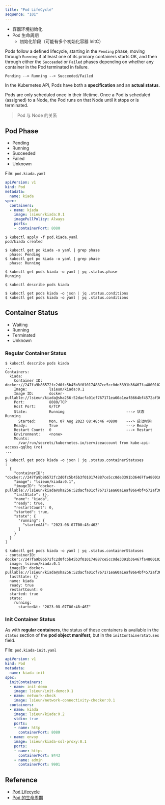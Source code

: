 ```yaml
---
title: "Pod LifeCycle"
sequence: "101"
---
```


- 容器环境初始化
- Pod 生命周期
    - 初始化阶段（可能有多个初始化容器 InitC）

Pods follow a defined lifecycle, starting in the `Pending` phase,
moving through `Running` if at least one of its primary containers starts OK,
and then through either the `Succeeded` or `Failed` phases
depending on whether any container in the Pod terminated in failure.

```text
Pending --> Running --> Succeeded/Failed
```

In the Kubernetes API, Pods have both a **specification** and an **actual status**.

Pods are only scheduled once in their lifetime.
Once a Pod is scheduled (assigned) to a Node,
the Pod runs on that Node until it stops or is terminated.

> Pod 与 Node 的关系

## Pod Phase

- Pending
- Running
- Succeeded
- Failed
- Unknown

File: `pod.kiada.yaml`

```yaml
apiVersion: v1
kind: Pod
metadata:
  name: kiada
spec:
  containers:
  - name: kiada
    image: lsieun/kiada:0.1
    imagePullPolicy: Always
    ports:
    - containerPort: 8080
```

```text
$ kubectl apply -f pod.kiada.yaml
pod/kiada created
```

```text
$ kubectl get po kiada -o yaml | grep phase
  phase: Pending
$ kubectl get po kiada -o yaml | grep phase
  phase: Running
```

```text
$ kubectl get pods kiada -o yaml | yq .status.phase
Running
```

```text
$ kubectl describe pods kiada
```

```text
$ kubectl get pods kiada -o json | jq .status.conditions
$ kubectl get pods kiada -o yaml | yq .status.conditions
```

## Container Status

- Waiting
- Running
- Terminated
- Unknown

### Regular Container Status

```text
$ kubectl describe pods kiada 
...
Containers:
  kiada:
    Container ID:   docker://247fa9b86572fc2d0fc5b45b3f010174887ce5cc0de3391b36467fa480010228
    Image:          lsieun/kiada:0.1
    Image ID:       docker-pullable://lsieun/kiada@sha256:52dacfa01cf767171ea60a1eaf8664bf4572af36ccab53cb1b9ba2efbff2a652
    Port:           8080/TCP
    Host Port:      0/TCP
    State:          Running                            ---> 状态 Running
      Started:      Mon, 07 Aug 2023 08:48:46 +0800    ---> 启动时间
    Ready:          True                               ---> Ready
    Restart Count:  0                                  ---> Restart
    Environment:    <none>
    Mounts:
      /var/run/secrets/kubernetes.io/serviceaccount from kube-api-access-qqlbq (ro)
...
```

```text
$ kubectl get pods kiada -o json | jq .status.containerStatuses
[
  {
    "containerID": "docker://247fa9b86572fc2d0fc5b45b3f010174887ce5cc0de3391b36467fa480010228",
    "image": "lsieun/kiada:0.1",
    "imageID": "docker-pullable://lsieun/kiada@sha256:52dacfa01cf767171ea60a1eaf8664bf4572af36ccab53cb1b9ba2efbff2a652",
    "lastState": {},
    "name": "kiada",
    "ready": true,
    "restartCount": 0,
    "started": true,
    "state": {
      "running": {
        "startedAt": "2023-08-07T00:48:46Z"
      }
    }
  }
]
```

```text
$ kubectl get pods kiada -o yaml | yq .status.containerStatuses
- containerID: docker://247fa9b86572fc2d0fc5b45b3f010174887ce5cc0de3391b36467fa480010228
  image: lsieun/kiada:0.1
  imageID: docker-pullable://lsieun/kiada@sha256:52dacfa01cf767171ea60a1eaf8664bf4572af36ccab53cb1b9ba2efbff2a652
  lastState: {}
  name: kiada
  ready: true
  restartCount: 0
  started: true
  state:
    running:
      startedAt: "2023-08-07T00:48:46Z"
```

### Init Container Status

As with **regular containers**,
the status of these containers is available in the `status` section of the **pod object manifest**,
but in the `initContainerStatuses` field.

File: `pod.kiada-init.yaml`

```yaml
apiVersion: v1
kind: Pod
metadata:
  name: kiada-init
spec:
  initContainers:
  - name: init-demo
    image: lsieun/init-demo:0.1
  - name: network-check
    image: lsieun/network-connectivity-checker:0.1
  containers:
  - name: kiada
    image: lsieun/kiada:0.2
    stdin: true
    ports:
    - name: http
      containerPort: 8080
  - name: envoy
    image: lsieun/kiada-ssl-proxy:0.1
    ports:
    - name: https
      containerPort: 8443
    - name: admin
      containerPort: 9901
```

## Reference

- [Pod Lifecycle](https://kubernetes.io/docs/concepts/workloads/pods/pod-lifecycle/)
- [Pod 的生命周期](https://kubernetes.io/zh-cn/docs/concepts/workloads/pods/pod-lifecycle/)
